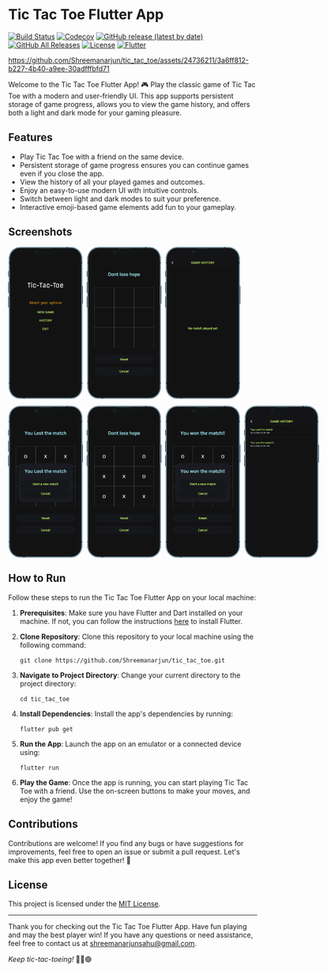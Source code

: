 # Tic Tac Toe Flutter App
[![Build Status](https://img.shields.io/github/workflow/status/Shreemanarjun/tic_tac_toe/Build%20and%20Test/main)](https://github.com/Shreemanarjun/tic_tac_toe/actions)
[![Codecov](https://img.shields.io/codecov/c/gh/Shreemanarjun/tic_tac_toe/main)](https://codecov.io/gh/Shreemanarjun/tic_tac_toe)
[![GitHub release (latest by date)](https://img.shields.io/github/v/release/Shreemanarjun/tic_tac_toe)](https://github.com/Shreemanarjun/tic_tac_toe/releases)
[![GitHub All Releases](https://img.shields.io/github/downloads/Shreemanarjun/tic_tac_toe/total)](https://github.com/Shreemanarjun/tic_tac_toe/releases)
[![License](https://img.shields.io/github/license/Shreemanarjun/tic_tac_toe)](https://opensource.org/licenses/MIT)
[![Flutter](https://img.shields.io/badge/flutter-2.5-blue)](https://flutter.dev)



https://github.com/Shreemanarjun/tic_tac_toe/assets/24736211/3a6ff812-b227-4b40-a9ee-30adfffbfd71


<!-- ![Tic Tac Toe Banner](banner.png) -->





Welcome to the Tic Tac Toe Flutter App! 🎮 Play the classic game of Tic Tac Toe with a modern and user-friendly UI. This app supports persistent storage of game progress, allows you to view the game history, and offers both a light and dark mode for your gaming pleasure. 

## Features

- Play Tic Tac Toe with a friend on the same device.
- Persistent storage of game progress ensures you can continue games even if you close the app.
- View the history of all your played games and outcomes.
- Enjoy an easy-to-use modern UI with intuitive controls.
- Switch between light and dark modes to suit your preference.
- Interactive emoji-based game elements add fun to your gameplay.

## Screenshots


<p float="left" style="display: flex; justify-content: space-between margin-right: 16px margin-left: 16px;">
  <img src="screenshot/1.png" width="30%" style="margin-right: 8px;"    />   
  <img src="screenshot/2.png" width="30%" style="margin-right: 8px;"  />   
  <img src="screenshot/3.png" width="30%" style="margin-right: 8px;"  />   
  
  
  
</p>
<p float="left" style="display: flex; justify-content: space-between margin-right: 8px margin-left:8px">

  <img src="screenshot/4.png" width="30%" style="margin-right: 8px;"  />   
  <img src="screenshot/5.png" width="30%" style="margin-right: 8px;"  />   
  <img src="screenshot/6.png" width="30%" style="margin-right: 8px;"  />    
   <img src="screenshot/7.png" width="30%" style="margin-right: 8px;"  />   
</p>


## How to Run

Follow these steps to run the Tic Tac Toe Flutter App on your local machine:

1. **Prerequisites**: Make sure you have Flutter and Dart installed on your machine. If not, you can follow the instructions [here](https://flutter.dev/docs/get-started/install) to install Flutter.

2. **Clone Repository**: Clone this repository to your local machine using the following command:

   ```
   git clone https://github.com/Shreemanarjun/tic_tac_toe.git
   ```

3. **Navigate to Project Directory**: Change your current directory to the project directory:

   ```
   cd tic_tac_toe
   ```

4. **Install Dependencies**: Install the app's dependencies by running:

   ```
   flutter pub get
   ```

5. **Run the App**: Launch the app on an emulator or a connected device using:

   ```
   flutter run
   ```

6. **Play the Game**: Once the app is running, you can start playing Tic Tac Toe with a friend. Use the on-screen buttons to make your moves, and enjoy the game!

## Contributions

Contributions are welcome! If you find any bugs or have suggestions for improvements, feel free to open an issue or submit a pull request. Let's make this app even better together! 🚀

## License

This project is licensed under the [MIT License](LICENSE).

---

Thank you for checking out the Tic Tac Toe Flutter App. Have fun playing and may the best player win! If you have any questions or need assistance, feel free to contact us at [shreemanarjunsahu@gmail.com](mailto:shreemanarjunsahu@gmail.com).

_Keep tic-tac-toeing!_ 🤖🔴🟢
